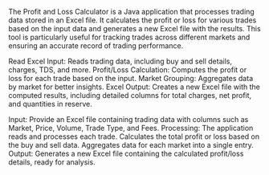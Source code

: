 The Profit and Loss Calculator is a Java application that processes trading data stored in an Excel file. It calculates the profit or loss for various trades based on the input data and generates a new Excel file with the results.
This tool is particularly useful for tracking trades across different markets and ensuring an accurate record of trading performance.


Read Excel Input: Reads trading data, including buy and sell details, charges, TDS, and more.
Profit/Loss Calculation: Computes the profit or loss for each trade based on the input.
Market Grouping: Aggregates data by market for better insights.
Excel Output: Creates a new Excel file with the computed results, including detailed columns for total charges, net profit, and quantities in reserve.


Input: Provide an Excel file containing trading data with columns such as Market, Price, Volume, Trade Type, and Fees.
Processing:
The application reads and processes each trade.
Calculates the total profit or loss based on the buy and sell data.
Aggregates data for each market into a single entry.
Output: Generates a new Excel file containing the calculated profit/loss details, ready for analysis.
